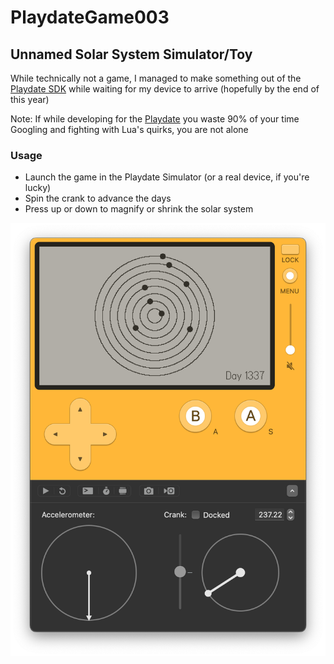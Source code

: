 # PlaydateGame003

## Unnamed Solar System Simulator/Toy

While technically not a game, I managed to make something out of the [Playdate SDK](https://play.date/dev/) while waiting for my device to arrive (hopefully by the end of this year)

Note: If while developing for the [Playdate](https://play.date/) you waste 90% of your time Googling and fighting with Lua's quirks, you are not alone

### Usage

- Launch the game in the Playdate Simulator (or a real device, if you're lucky)
- Spin the crank to advance the days
- Press up or down to magnify or shrink the solar system

![Screenshot of the game](screenshot.png)
